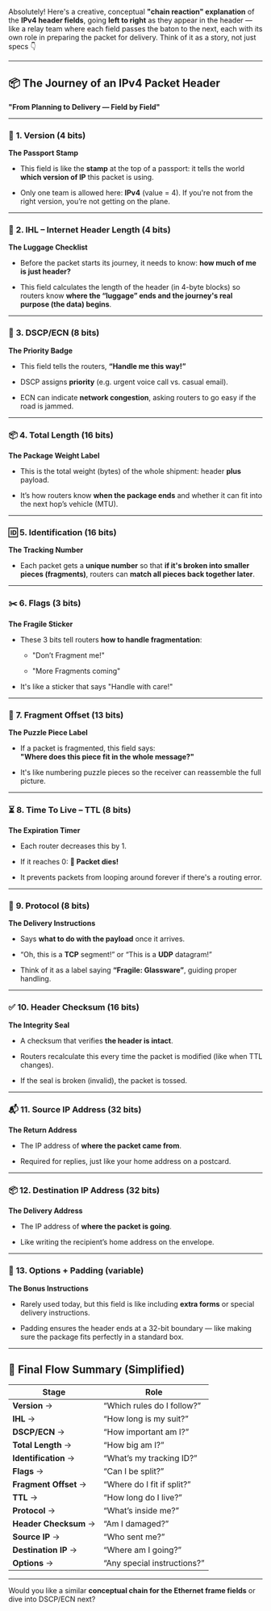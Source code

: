 Absolutely! Here's a creative, conceptual **"chain reaction" explanation** of the **IPv4 header fields**, going **left to right** as they appear in the header — like a relay team where each field passes the baton to the next, each with its own role in preparing the packet for delivery. Think of it as a story, not just specs 👇

---

## 📦 The Journey of an IPv4 Packet Header

**"From Planning to Delivery — Field by Field"**

---

### 🔢 **1. Version (4 bits)**

**The Passport Stamp**

- This field is like the **stamp** at the top of a passport: it tells the world **which version of IP** this packet is using.
    
- Only one team is allowed here: **IPv4** (value = 4). If you're not from the right version, you’re not getting on the plane.
    

---

### 📏 **2. IHL – Internet Header Length (4 bits)**

**The Luggage Checklist**

- Before the packet starts its journey, it needs to know: **how much of me is just header?**
    
- This field calculates the length of the header (in 4-byte blocks) so routers know **where the “luggage” ends and the journey's real purpose (the data) begins**.
    

---

### 🎯 **3. DSCP/ECN (8 bits)**

**The Priority Badge**

- This field tells the routers, **“Handle me this way!”**
    
- DSCP assigns **priority** (e.g. urgent voice call vs. casual email).
    
- ECN can indicate **network congestion**, asking routers to go easy if the road is jammed.
    

---

### 📦 **4. Total Length (16 bits)**

**The Package Weight Label**

- This is the total weight (bytes) of the whole shipment: header **plus** payload.
    
- It’s how routers know **when the package ends** and whether it can fit into the next hop’s vehicle (MTU).
    

---

### 🆔 **5. Identification (16 bits)**

**The Tracking Number**

- Each packet gets a **unique number** so that **if it's broken into smaller pieces (fragments)**, routers can **match all pieces back together later**.
    

---

### ✂️ **6. Flags (3 bits)**

**The Fragile Sticker**

- These 3 bits tell routers **how to handle fragmentation**:
    
    - "Don’t Fragment me!"
        
    - "More Fragments coming"
        
- It's like a sticker that says "Handle with care!"
    

---

### 🧮 **7. Fragment Offset (13 bits)**

**The Puzzle Piece Label**

- If a packet is fragmented, this field says:  
    **"Where does this piece fit in the whole message?"**
    
- It's like numbering puzzle pieces so the receiver can reassemble the full picture.
    

---

### ⏳ **8. Time To Live – TTL (8 bits)**

**The Expiration Timer**

- Each router decreases this by 1.
    
- If it reaches 0: **🚫 Packet dies!**
    
- It prevents packets from looping around forever if there's a routing error.
    

---

### 🚦 **9. Protocol (8 bits)**

**The Delivery Instructions**

- Says **what to do with the payload** once it arrives.
    
- “Oh, this is a **TCP** segment!” or “This is a **UDP** datagram!”
    
- Think of it as a label saying **“Fragile: Glassware”**, guiding proper handling.
    

---

### ✅ **10. Header Checksum (16 bits)**

**The Integrity Seal**

- A checksum that verifies **the header is intact**.
    
- Routers recalculate this every time the packet is modified (like when TTL changes).
    
- If the seal is broken (invalid), the packet is tossed.
    

---

### 📬 **11. Source IP Address (32 bits)**

**The Return Address**

- The IP address of **where the packet came from**.
    
- Required for replies, just like your home address on a postcard.
    

---

### 📦 **12. Destination IP Address (32 bits)**

**The Delivery Address**

- The IP address of **where the packet is going**.
    
- Like writing the recipient’s home address on the envelope.
    

---

### 🧰 **13. Options + Padding (variable)**

**The Bonus Instructions**

- Rarely used today, but this field is like including **extra forms** or special delivery instructions.
    
- Padding ensures the header ends at a 32-bit boundary — like making sure the package fits perfectly in a standard box.
    

---

## 🔁 Final Flow Summary (Simplified)

|Stage|Role|
|---|---|
|**Version** →|“Which rules do I follow?”|
|**IHL** →|“How long is my suit?”|
|**DSCP/ECN** →|“How important am I?”|
|**Total Length** →|“How big am I?”|
|**Identification** →|“What’s my tracking ID?”|
|**Flags** →|“Can I be split?”|
|**Fragment Offset** →|“Where do I fit if split?”|
|**TTL** →|“How long do I live?”|
|**Protocol** →|“What’s inside me?”|
|**Header Checksum** →|“Am I damaged?”|
|**Source IP** →|“Who sent me?”|
|**Destination IP** →|“Where am I going?”|
|**Options** →|“Any special instructions?”|

---

Would you like a similar **conceptual chain for the Ethernet frame fields** or dive into DSCP/ECN next?